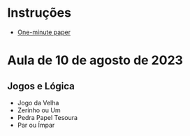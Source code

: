 # Instruções

- [One-minute paper](https://professoradolfo.blogspot.com/2007/03/one-minute-paper.html)

# Aula de 10 de agosto de 2023


## Jogos e Lógica

- Jogo da Velha
- Zerinho ou Um
- Pedra Papel Tesoura
- Par ou Ímpar
